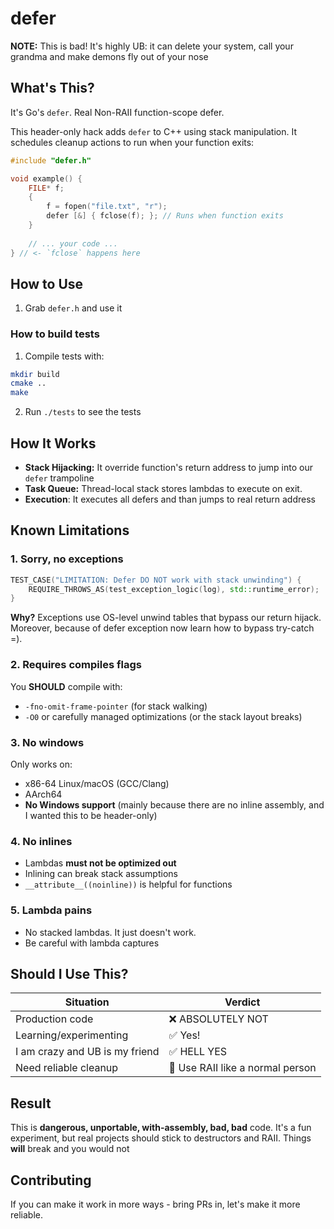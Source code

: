 # defer

️**NOTE:** This is bad! It's highly UB: it can delete your system, call your grandma and make demons fly out of your nose 

## What's This?

It's  Go's `defer`. Real Non-RAII function-scope defer.

This header-only hack adds `defer` to C++ using stack manipulation. It schedules cleanup actions to run when your function exits:

```cpp
#include "defer.h"

void example() {
    FILE* f;
    {
        f = fopen("file.txt", "r");
        defer [&] { fclose(f); }; // Runs when function exits
    }
    
    // ... your code ...
} // <- `fclose` happens here
```

## How to Use
1. Grab `defer.h`  and use it

### How to build tests 

1. Compile tests with:
```bash
mkdir build
cmake ..
make
```
2. Run `./tests` to see the tests

## How It Works

- **Stack Hijacking:** It override  function's return address to jump into our `defer` trampoline
- **Task Queue:** Thread-local stack stores lambdas to execute on exit.
- **Execution**: It executes all defers and than jumps to real return address

## Known Limitations 

### 1. Sorry, no exceptions 
```cpp
TEST_CASE("LIMITATION: Defer DO NOT work with stack unwinding") {
    REQUIRE_THROWS_AS(test_exception_logic(log), std::runtime_error);
}
```
**Why?** Exceptions use OS-level unwind tables that bypass our return hijack. Moreover, because of defer exception now learn how to bypass try-catch =).

### 2. Requires compiles flags
You **SHOULD** compile with:
- `-fno-omit-frame-pointer` (for stack walking)
- `-O0` or carefully managed optimizations (or the stack layout breaks)

### 3.  No windows 
Only works on:
- x86-64 Linux/macOS (GCC/Clang)
- AArch64 
- **No Windows support** (mainly because there are no inline assembly, and I wanted this to be header-only)

### 4. No inlines
- Lambdas **must not be optimized out**
- Inlining can break stack assumptions
- `__attribute__((noinline))` is helpful for functions

### 5. Lambda pains
* No stacked lambdas. It just doesn't work.
* Be careful with lambda captures

## Should I Use This?

| Situation | Verdict |
|-----------|---------|
| Production code | ❌ ABSOLUTELY NOT |
| Learning/experimenting | ✅ Yes! |
| I am crazy and UB is my friend | ✅ HELL YES |
| Need reliable cleanup | 💊 Use RAII like a normal person |

## Result 

This is **dangerous, unportable, with-assembly, bad, bad** code. It's a fun experiment, but real projects should stick to destructors and RAII. Things **will** break and you would not

## Contributing
If you can make it work in more ways - bring PRs in, let's make it more reliable.